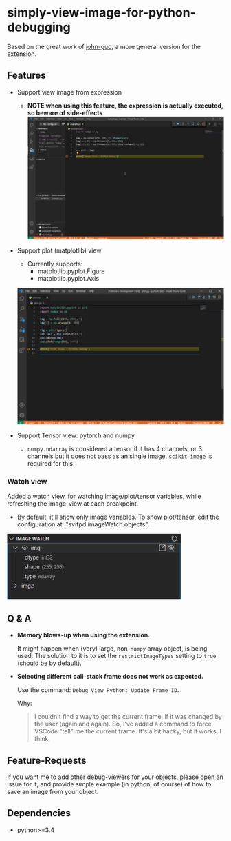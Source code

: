 # simply-view-image-for-python-debugging

Based on the great work of [john-guo](https://github.com/john-guo/simply-view-image-for-python-opencv-debugging), a more general version for the extension.

## Features

* Support view image from expression
  * **NOTE when using this feature, the expression is actually executed, so beware of side-effects**
  ![Expression View](expression-example.gif)
* Support plot (matplotlib) view
  * Currently supports:
    * matplotlib.pyplot.Figure
    * matplotlib.pyplot.Axis
  
  ![Plotting View](pyplot-example.gif)
* Support Tensor view: pytorch and numpy
  * `numpy.ndarray` is considered a tensor if it has 4 channels, or 3 channels but it does not pass as an single image. `scikit-image` is required for this.

### Watch view

Added a watch view, for watching image/plot/tensor variables, while refreshing the image-view at each breakpoint.

* By default, it'll show only image variables. To show plot/tensor, edit the configuration at: "svifpd.imageWatch.objects".

![Watch View](watch-view.png)

## Q & A

* **Memory blows-up when using the extension.**

  It might happen when (very) large, non-`numpy` array object, is being used.
  The solution to it is to set the `restrictImageTypes` setting to `true` (should be by default).

* **Selecting different call-stack frame does not work as expected.**
  
  Use the command: `Debug View Python: Update Frame ID`.

  Why:
  > I couldn't find a way to get the current frame, if it was changed by the user (again and again).
  > So, I've added a command to force VSCode "tell" me the current frame.
  > It's a bit hacky, but it works, I think.


## Feature-Requests

If you want me to add other debug-viewers for your objects, please open an issue for it, and provide simple example (in python, of course) of how to save an image from your object.

## Dependencies

* python>=3.4
